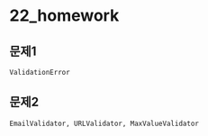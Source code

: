 # 22_homework

## 문제1

```
ValidationError
```



## 문제2

```
EmailValidator, URLValidator, MaxValueValidator
```

